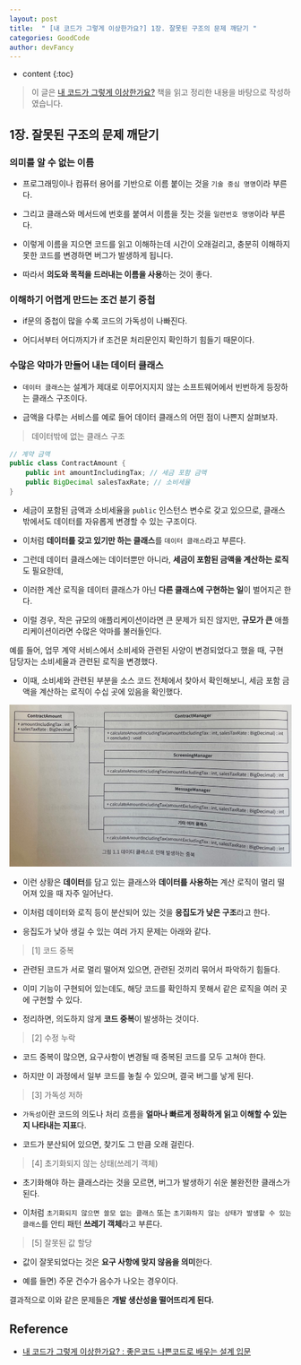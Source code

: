 ```yaml
---
layout: post
title:  " [내 코드가 그렇게 이상한가요?] 1장. 잘못된 구조의 문제 깨닫기 "
categories: GoodCode
author: devFancy
---
```

* content
{:toc}

> 이 글은 [내 코드가 그렇게 이상한가요?](https://product.kyobobook.co.kr/detail/S000202521361) 책을 읽고 정리한 내용을 바탕으로 작성하였습니다.

## 1장. 잘못된 구조의 문제 깨닫기

### 의미를 알 수 없는 이름

- 프로그래밍이나 컴퓨터 용어를 기반으로 이름 붙이는 것을 `기술 중심 명명`이라 부른다.

- 그리고 클래스와 메서드에 번호를 붙여서 이름을 짓는 것을 `일련번호 명명`이라 부른다.

- 이렇게 이름을 지으면 코드를 읽고 이해하는데 시간이 오래걸리고, 충분히 이해하지 못한 코드를 변경하면 버그가 발생하게 됩니다.

- 따라서 **의도와 목적을 드러내는 이름을 사용**하는 것이 좋다.

### 이해하기 어렵게 만드는 조건 분기 중첩

- if문의 중첩이 많을 수록 코드의 가독성이 나빠진다. 

- 어디서부터 어디까지가 if 조건문 처리문인지 확인하기 힘들기 때문이다.

### 수많은 악마가 만들어 내는 데이터 클래스

- `데이터 클래스`는 설계가 제대로 이루어지지지 않는 소프트웨어에서 빈번하게 등장하는 클래스 구조이다.

- 금액을 다루는 서비스를 예로 들어 데이터 클래스의 어떤 점이 나쁜지 살펴보자.

> 데이터밖에 없는 클래스 구조

```java
// 계약 금액
public class ContractAmount {
    public int amountIncludingTax; // 세금 포함 금액
    public BigDecimal salesTaxRate; // 소비세율
}
```

- 세금이 포함된 금액과 소비세율을 `public` 인스턴스 변수로 갖고 있으므로, 클래스 밖에서도 데이터를 자유롭게 변경할 수 있는 구조이다.

- 이처럼 **데이터를 갖고 있기만 하는 클래스**를 `데이터 클래스`라고 부른다.

- 그런데 데이터 클래스에는 데이터뿐만 아니라, **세금이 포함된 금액을 계산하는 로직**도 필요한데,

- 이러한 계산 로직을 데이터 클래스가 아닌 **다른 클래스에 구현하는 일**이 벌어지곤 한다.

- 이럴 경우, 작은 규모의 애플리케이션이라면 큰 문제가 되진 않지만, **규모가 큰** 애플리케이션이라면 수많은 악마를 불러들인다.

예를 들어, 업무 계약 서비스에서 소비세와 관련된 사양이 변경되었다고 했을 때, 구현 담당자는 소비세율과 관련된 로직을 변경했다.

- 이때, 소비세와 관련된 부분을 소스 코드 전체에서 찾아서 확인해보니, 세금 포함 금액을 계산하는 로직이 수십 곳에 있음을 확인했다.

![](/assets/img/goodcode/My-Code-That-Weird-1-1.jpeg)

- 이런 상황은 **데이터**를 담고 있는 클래스와 **데이터를 사용하는** 계산 로직이 멀리 떨어져 있을 때 자주 일어난다.

- 이처럼 데이터와 로직 등이 분산되어 있는 것을 **응집도가 낮은 구조**라고 한다.

- 응집도가 낮아 생길 수 있는 여러 가지 문제는 아래와 같다.

> [1] 코드 중복 

- 관련된 코드가 서로 멀리 떨어져 있으면, 관련된 것끼리 묶어서 파악하기 힘들다.

- 이미 기능이 구현되어 있는데도, 해당 코드를 확인하지 못해서 같은 로직을 여러 곳에 구현할 수 있다.

- 정리하면, 의도하지 않게 **코드 중복**이 발생하는 것이다.

> [2] 수정 누락

- 코드 중복이 많으면, 요구사항이 변경될 때 중복된 코드를 모두 고쳐야 한다.

- 하지만 이 과정에서 일부 코드를 놓칠 수 있으며, 결국 버그를 낳게 된다.

> [3] 가독성 저하

- `가독성`이란 코드의 의도나 처리 흐름을 **얼마나 빠르게 정확하게 읽고 이해할 수 있는지 나타내는 지표**다.

- 코드가 분산되어 있으면, 찾기도 그 만큼 오래 걸린다.

> [4] 초기화되지 않는 상태(쓰레기 객체)

- 초기화해야 하는 클래스라는 것을 모르면, 버그가 발생하기 쉬운 불완전한 클래스가 된다.

- 이처럼 `초기화되지 않으면 쓸모 없는 클래스` 또는 `초기화하지 않는 상태가 발생할 수 있는 클래스`를 안티 패턴 **쓰레기 객체**라고 부른다.

> [5] 잘못된 값 할당

- 값이 잘못되었다는 것은 **요구 사항에 맞지 않음을 의미**한다.

- 예를 들면) 주문 건수가 음수가 나오는 경우이다.

결과적으로 이와 같은 문제들은 **개발 생산성을 떨어뜨리게 된다.**

## Reference

* [내 코드가 그렇게 이상한가요? : 좋은코드 나쁜코드로 배우는 설계 입문](https://product.kyobobook.co.kr/detail/S000202521361)